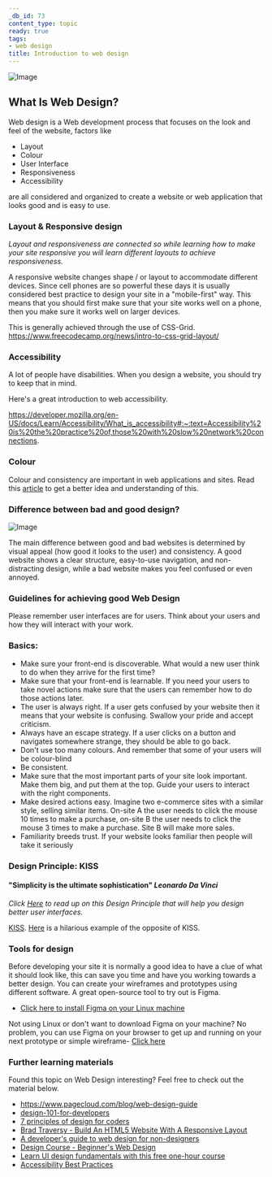 ```yaml
---
_db_id: 73
content_type: topic
ready: true
tags:
- web design
title: Introduction to web design
---
```


![Image](https://images.pexels.com/photos/326518/pexels-photo-326518.jpeg?auto=compress&cs=tinysrgb&dpr=2&h=650&w=540
"image")

## What Is Web Design?

Web design is a Web development process that focuses on the look and feel of the website, factors like 

- Layout 
- Colour
- User Interface 
- Responsiveness 
- Accessibility

are all considered and organized to create a website or web application that looks good and is easy to use.

### Layout & Responsive design
_Layout and responsiveness are connected so while learning how to make your site responsive you will learn different layouts to achieve responsiveness._

A responsive website changes shape / or layout to accommodate different devices. Since cell phones are so powerful these days it is usually considered best practice to design your site in a "mobile-first" way. This means that you should first make sure that your site works well on a phone, then you make sure it works well on larger devices.

This is generally achieved through the use of CSS-Grid.
https://www.freecodecamp.org/news/intro-to-css-grid-layout/

### Accessibility

A lot of people have disabilities. When you design a website, you should try to keep that in mind.

Here's a great introduction to web accessibility.

https://developer.mozilla.org/en-US/docs/Learn/Accessibility/What_is_accessibility#:~:text=Accessibility%20is%20the%20practice%20of,those%20with%20slow%20network%20connections.


### Colour
Colour and consistency are important in web applications and sites. Read this [article](https://www.tictocdigital.co.uk/journal/46-the-importance-of-colour-in-web-design) to get a better idea and understanding of this.


### Difference between bad and good design? 

![Image](https://images.pexels.com/photos/242492/pexels-photo-242492.jpeg?auto=compress&cs=tinysrgb&dpr=2&h=380&w=840
"image")

The main difference between good and bad websites is determined by visual appeal (how good it looks to the user) and consistency. A good website shows a clear structure, easy-to-use navigation, and non-distracting design, while a bad website makes you feel confused or even annoyed.



### Guidelines for achieving good Web Design

Please remember user interfaces are for users. Think about your users and how they will interact with your work.

### Basics:

- Make sure your front-end is discoverable. What would a new user think to do when they arrive for the first time?
- Make sure that your front-end is learnable. If you need your users to take novel actions make sure that the users can remember how to do those actions later.
- The user is always right. If a user gets confused by your website then it means that your website is confusing. Swallow your pride and accept criticism.
- Always have an escape strategy. If a user clicks on a button and navigates somewhere strange, they should be able to go back.
- Don't use too many colours. And remember that some of your users will be colour-blind
- Be consistent.
- Make sure that the most important parts of your site look important. Make them big, and put them at the top. Guide your users to interact with the right components.
- Make desired actions easy. Imagine two e-commerce sites with a similar style, selling similar items. On-site A the user needs to click the mouse 10 times to make a purchase, on-site B the user needs to click the mouse 3 times to make a purchase. Site B will make more sales.
- Familiarity breeds trust. If your website looks familiar then people will take it seriously

### Design Principle: KISS

#### "Simplicity is the ultimate sophistication" _Leonardo Da Vinci_
 _Click [Here](https://www.interaction-design.org/literature/article/kiss-keep-it-simple-stupid-a-design-principle) to read up on this Design Principle that will help you design better user interfaces._

 [KISS](https://en.wikipedia.org/wiki/KISS_principle). [Here](https://www.lingscars.com/) is a hilarious example of the opposite of KISS.




### Tools for design
Before developing your site it is normally a good idea to have a clue of what it should look like, this can save you time and have you working towards a better design. 
You can create your wireframes and prototypes using different software. 
A great open-source tool to try out is Figma.
- [Click here to install Figma on your Linux machine ](https://snapcraft.io/install/figma-linux/mint)

Not using Linux or don't want to download Figma on your machine? No problem, you can use Figma on your browser to get up and running on your next prototype or simple wireframe- [Click here](https://www.figma.com/)

### Further learning materials

Found this topic on Web Design interesting? Feel free to check out the material below.

-  https://www.pagecloud.com/blog/web-design-guide
- [design-101-for-developers](https://academy.realm.io/posts/christopher-downer-design-101-for-developers/)
- [7 principles of design for coders](https://learntocodewith.me/posts/7-principles-of-design/)
- [Brad Traversy - Build An HTML5 Website With A Responsive Layout](https://www.youtube.com/watch?v=Wm6CUkswsNw&t=1194s)
- [A developer's guide to web design for non-designers](https://www.freecodecamp.org/news/a-developers-guide-to-web-design-for-non-designers-1f64ce28c38d/)
- [Design Course - Beginner's Web Design](https://www.youtube.com/watch?v=alswD2tCc_Q)
- [Learn UI design fundamentals with this free one-hour course](https://www.freecodecamp.org/news/learn-ui-design-fundamentals-with-this-free-one-hour-course/)
- [Accessibility Best Practices](https://www.freecodecamp.org/news/web-accessibility-best-practices-a11y-tips/)
